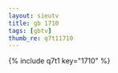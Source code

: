 ```yaml
--- 
layout: sieutv
title: gb 1710
tags: [gbtv]
thumb_re: q7t11710
---
```

{% include q7t1 key="1710" %} 
